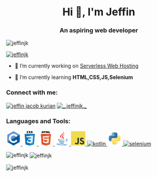 <h1 align="center">Hi 👋, I'm Jeffin</h1>
<h3 align="center">An aspiring web developer</h3>

<p align="left"> <img src="https://komarev.com/ghpvc/?username=jeffinjk&label=Profile%20views&color=0e75b6&style=flat" alt="jeffinjk" /> </p>

<p align="left"> <a href="https://github.com/ryo-ma/github-profile-trophy"><img src="https://github-profile-trophy.vercel.app/?username=jeffinjk" alt="jeffinjk" /></a> </p>

- 🔭 I’m currently working on [Serverless Web Hosting](https://github.com/jeffinjk/serverless-aws)

- 🌱 I’m currently learning **HTML,CSS,JS,Selenium**

<h3 align="left">Connect with me:</h3>
<p align="left">
<a href="https://linkedin.com/in/jeffin jacob kurian" target="blank"><img align="center" src="https://raw.githubusercontent.com/rahuldkjain/github-profile-readme-generator/master/src/images/icons/Social/linked-in-alt.svg" alt="jeffin jacob kurian" height="30" width="40" /></a>
<a href="https://instagram.com/_.jeffinjk._" target="blank"><img align="center" src="https://raw.githubusercontent.com/rahuldkjain/github-profile-readme-generator/master/src/images/icons/Social/instagram.svg" alt="_.jeffinjk._" height="30" width="40" /></a>
</p>

<h3 align="left">Languages and Tools:</h3>
<p align="left"> <a href="https://www.cprogramming.com/" target="_blank" rel="noreferrer"> <img src="https://raw.githubusercontent.com/devicons/devicon/master/icons/c/c-original.svg" alt="c" width="40" height="40"/> </a> <a href="https://www.w3schools.com/css/" target="_blank" rel="noreferrer"> <img src="https://raw.githubusercontent.com/devicons/devicon/master/icons/css3/css3-original-wordmark.svg" alt="css3" width="40" height="40"/> </a> <a href="https://www.w3.org/html/" target="_blank" rel="noreferrer"> <img src="https://raw.githubusercontent.com/devicons/devicon/master/icons/html5/html5-original-wordmark.svg" alt="html5" width="40" height="40"/> </a> <a href="https://www.java.com" target="_blank" rel="noreferrer"> <img src="https://raw.githubusercontent.com/devicons/devicon/master/icons/java/java-original.svg" alt="java" width="40" height="40"/> </a> <a href="https://developer.mozilla.org/en-US/docs/Web/JavaScript" target="_blank" rel="noreferrer"> <img src="https://raw.githubusercontent.com/devicons/devicon/master/icons/javascript/javascript-original.svg" alt="javascript" width="40" height="40"/> </a> <a href="https://kotlinlang.org" target="_blank" rel="noreferrer"> <img src="https://www.vectorlogo.zone/logos/kotlinlang/kotlinlang-icon.svg" alt="kotlin" width="40" height="40"/> </a> <a href="https://www.python.org" target="_blank" rel="noreferrer"> <img src="https://raw.githubusercontent.com/devicons/devicon/master/icons/python/python-original.svg" alt="python" width="40" height="40"/> </a> <a href="https://www.selenium.dev" target="_blank" rel="noreferrer"> <img src="https://raw.githubusercontent.com/detain/svg-logos/780f25886640cef088af994181646db2f6b1a3f8/svg/selenium-logo.svg" alt="selenium" width="40" height="40"/> </a> </p>

<p><img align="left" src="https://github-readme-stats.vercel.app/api/top-langs?username=jeffinjk&show_icons=true&locale=en&layout=compact" alt="jeffinjk" /></p>

<p>&nbsp;<img align="center" src="https://github-readme-stats.vercel.app/api?username=jeffinjk&show_icons=true&locale=en" alt="jeffinjk" /></p>

<p><img align="center" src="https://github-readme-streak-stats.herokuapp.com/?user=jeffinjk&" alt="jeffinjk" /></p>
